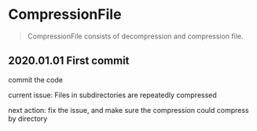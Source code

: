# CompressionFile
> CompressionFile consists of decompression and compression file.

## 2020.01.01  First commit

commit the code

current issue: Files in subdirectories are repeatedly compressed

next action: fix the issue, and make sure the compression could compress by directory
